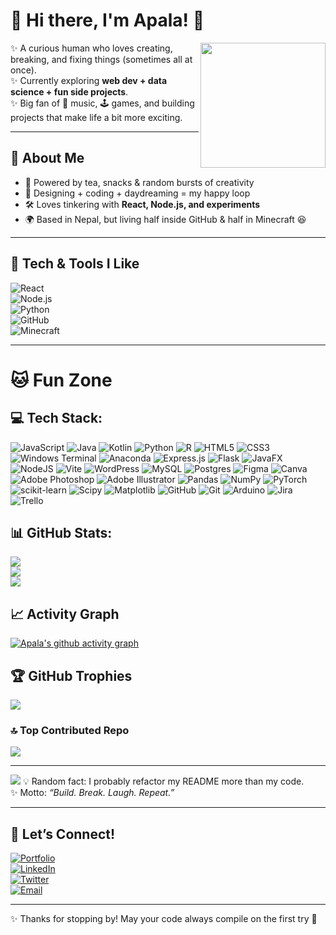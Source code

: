 # 🌸 Hi there, I'm Apala! 🌸  

<img src="https://media.giphy.com/media/v1.Y2lkPTc5MGI3NjExZjM0eGZlZ3VtdjdhdDl2NTRzZnRqa2lwMWpjYWl3Z2VmYzJqaGh0dCZlcD12MV9naWZzX3NlYXJjaCZjdD1n/JIX9t2j0ZTN9S/giphy.gif" width="200" align="right" />

✨ A curious human who loves creating, breaking, and fixing things (sometimes all at once).  
✨ Currently exploring **web dev + data science + fun side projects**.  
✨ Big fan of 🎵 music, 🕹️ games, and building projects that make life a bit more exciting.  

---

## 🐾 About Me  
- 🍵 Powered by tea, snacks & random bursts of creativity  
- 🎨 Designing + coding + daydreaming = my happy loop  
- 🛠️ Loves tinkering with **React, Node.js, and experiments**  
- 🌍 Based in Nepal, but living half inside GitHub & half in Minecraft 😆  

---

## 🌟 Tech & Tools I Like  

![React](https://img.shields.io/badge/-React-61DAFB?style=flat&logo=react&logoColor=000)  
![Node.js](https://img.shields.io/badge/-Node.js-339933?style=flat&logo=node.js&logoColor=fff)  
![Python](https://img.shields.io/badge/-Python-3776AB?style=flat&logo=python&logoColor=fff)  
![GitHub](https://img.shields.io/badge/-GitHub-181717?style=flat&logo=github)  
![Minecraft](https://img.shields.io/badge/-Minecraft-62B47A?style=flat&logo=minecraft&logoColor=fff)

---

# 🐱 Fun Zone 


## 💻 Tech Stack:
![JavaScript](https://img.shields.io/badge/javascript-%23323330.svg?style=for-the-badge&logo=javascript&logoColor=%23F7DF1E) ![Java](https://img.shields.io/badge/java-%23ED8B00.svg?style=for-the-badge&logo=openjdk&logoColor=white) ![Kotlin](https://img.shields.io/badge/kotlin-%237F52FF.svg?style=for-the-badge&logo=kotlin&logoColor=white) ![Python](https://img.shields.io/badge/python-3670A0?style=for-the-badge&logo=python&logoColor=ffdd54) ![R](https://img.shields.io/badge/r-%23276DC3.svg?style=for-the-badge&logo=r&logoColor=white) ![HTML5](https://img.shields.io/badge/html5-%23E34F26.svg?style=for-the-badge&logo=html5&logoColor=white) ![CSS3](https://img.shields.io/badge/css3-%231572B6.svg?style=for-the-badge&logo=css3&logoColor=white) ![Windows Terminal](https://img.shields.io/badge/Windows%20Terminal-%234D4D4D.svg?style=for-the-badge&logo=windows-terminal&logoColor=white) ![Anaconda](https://img.shields.io/badge/Anaconda-%2344A833.svg?style=for-the-badge&logo=anaconda&logoColor=white) ![Express.js](https://img.shields.io/badge/express.js-%23404d59.svg?style=for-the-badge&logo=express&logoColor=%2361DAFB) ![Flask](https://img.shields.io/badge/flask-%23000.svg?style=for-the-badge&logo=flask&logoColor=white) ![JavaFX](https://img.shields.io/badge/javafx-%23FF0000.svg?style=for-the-badge&logo=javafx&logoColor=white) ![NodeJS](https://img.shields.io/badge/node.js-6DA55F?style=for-the-badge&logo=node.js&logoColor=white) ![Vite](https://img.shields.io/badge/vite-%23646CFF.svg?style=for-the-badge&logo=vite&logoColor=white) ![WordPress](https://img.shields.io/badge/WordPress-%23117AC9.svg?style=for-the-badge&logo=WordPress&logoColor=white) ![MySQL](https://img.shields.io/badge/mysql-4479A1.svg?style=for-the-badge&logo=mysql&logoColor=white) ![Postgres](https://img.shields.io/badge/postgres-%23316192.svg?style=for-the-badge&logo=postgresql&logoColor=white) ![Figma](https://img.shields.io/badge/figma-%23F24E1E.svg?style=for-the-badge&logo=figma&logoColor=white) ![Canva](https://img.shields.io/badge/Canva-%2300C4CC.svg?style=for-the-badge&logo=Canva&logoColor=white) ![Adobe Photoshop](https://img.shields.io/badge/adobe%20photoshop-%2331A8FF.svg?style=for-the-badge&logo=adobe%20photoshop&logoColor=white) ![Adobe Illustrator](https://img.shields.io/badge/adobe%20illustrator-%23FF9A00.svg?style=for-the-badge&logo=adobe%20illustrator&logoColor=white) ![Pandas](https://img.shields.io/badge/pandas-%23150458.svg?style=for-the-badge&logo=pandas&logoColor=white) ![NumPy](https://img.shields.io/badge/numpy-%23013243.svg?style=for-the-badge&logo=numpy&logoColor=white) ![PyTorch](https://img.shields.io/badge/PyTorch-%23EE4C2C.svg?style=for-the-badge&logo=PyTorch&logoColor=white) ![scikit-learn](https://img.shields.io/badge/scikit--learn-%23F7931E.svg?style=for-the-badge&logo=scikit-learn&logoColor=white) ![Scipy](https://img.shields.io/badge/SciPy-%230C55A5.svg?style=for-the-badge&logo=scipy&logoColor=%white) ![Matplotlib](https://img.shields.io/badge/Matplotlib-%23ffffff.svg?style=for-the-badge&logo=Matplotlib&logoColor=black) ![GitHub](https://img.shields.io/badge/github-%23121011.svg?style=for-the-badge&logo=github&logoColor=white) ![Git](https://img.shields.io/badge/git-%23F05033.svg?style=for-the-badge&logo=git&logoColor=white) ![Arduino](https://img.shields.io/badge/-Arduino-00979D?style=for-the-badge&logo=Arduino&logoColor=white) ![Jira](https://img.shields.io/badge/jira-%230A0FFF.svg?style=for-the-badge&logo=jira&logoColor=white) ![Trello](https://img.shields.io/badge/Trello-%23026AA7.svg?style=for-the-badge&logo=Trello&logoColor=white)
## 📊 GitHub Stats:
![](https://github-readme-stats.vercel.app/api?username=apala-1&theme=merko&hide_border=false&include_all_commits=false&count_private=false)<br/>
![](https://nirzak-streak-stats.vercel.app/?user=apala-1&theme=merko&hide_border=false)<br/>
![](https://github-readme-stats.vercel.app/api/top-langs/?username=apala-1&theme=merko&hide_border=false&include_all_commits=false&count_private=false&layout=compact)

## 📈 Activity Graph
[![Apala's github activity graph](https://github-readme-activity-graph.vercel.app/graph?username=apala-1&theme=merko)](https://github.com/ashutosh00710/github-readme-activity-graph)

## 🏆 GitHub Trophies
![](https://github-profile-trophy.vercel.app/?username=apala-1&theme=tokyonight&no-frame=false&no-bg=true&margin-w=4)

### 🔝 Top Contributed Repo
![](https://github-contributor-stats.vercel.app/api?username=apala-1&limit=5&theme=dark&combine_all_yearly_contributions=true)

---
[![](https://visitcount.itsvg.in/api?id=apala-1&icon=7&color=5)](https://visitcount.itsvg.in)
💡 Random fact: I probably refactor my README more than my code.  
✨ Motto: *“Build. Break. Laugh. Repeat.”*  

---

## 🌈 Let’s Connect!  

[![Portfolio](https://img.shields.io/badge/-Portfolio-pink?style=for-the-badge)](#)  
[![LinkedIn](https://img.shields.io/badge/-LinkedIn-blue?style=for-the-badge&logo=linkedin)](https://www.linkedin.com/in/apala-lamichhane-aba780324/)  
[![Twitter](https://img.shields.io/badge/-Twitter-skyblue?style=for-the-badge&logo=twitter)](https://www.instagram.com/head_hurtss/)  
[![Email](https://img.shields.io/badge/-Say%20Hi!-yellow?style=for-the-badge)](mailto:apala13579@gmail.com)  

---

✨ Thanks for stopping by! May your code always compile on the first try 💖  
